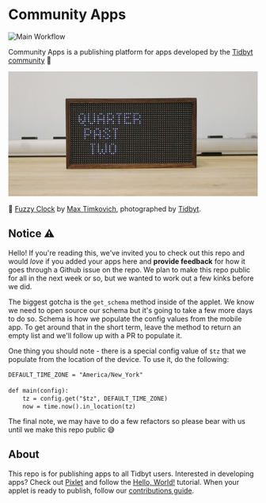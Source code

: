# Community Apps
![Main Workflow](https://github.com/tidbyt/community/actions/workflows/push.yml/badge.svg)

Community Apps is a publishing platform for apps developed by the [Tidbyt community][3] 🚀 

![Banner Image](docs/assets/banner.jpg)

📸  [Fuzzy Clock](apps/fuzzy_clock.star) by [Max Timkovich][5], photographed  by [Tidbyt][1].

## Notice ⚠️
Hello! If you're reading this, we've invited you to check out this repo and would _love_ if you added your apps here and **provide feedback** for how it goes through a Github issue on the repo. We plan to make this repo public for all in the next week or so, but we wanted to work out a few kinks before we did.

The biggest gotcha is the `get_schema` method inside of the applet. We know we need to open source our schema but it's going to take a few more days to do so. Schema is how we populate the config values from the mobile app. To get around that in the short term, leave the method to return an empty list and we'll follow up with a PR to populate it.

One thing you should note - there is a special config value of `$tz` that we populate from the location of the device. To use it, do the following:

```
DEFAULT_TIME_ZONE = "America/New_York"

def main(config):
    tz = config.get("$tz", DEFAULT_TIME_ZONE)
    now = time.now().in_location(tz)
```

The final note, we may have to do a few refactors so please bear with us until we make this repo public 😅

## About
This repo is for publishing apps to all Tidbyt users. Interested in developing apps? Check out [Pixlet][2] and follow the [Hello, World!][4] tutorial. When your applet is ready to publish, follow our [contributions guide](docs/CONTRIBUTING.md).


[1]: https://tidbyt.com
[2]: https://github.com/tidbyt/pixlet
[3]: https://discuss.tidbyt.com/
[4]: https://github.com/tidbyt/pixlet#hello-world
[5]: https://github.com/mtimkovich
